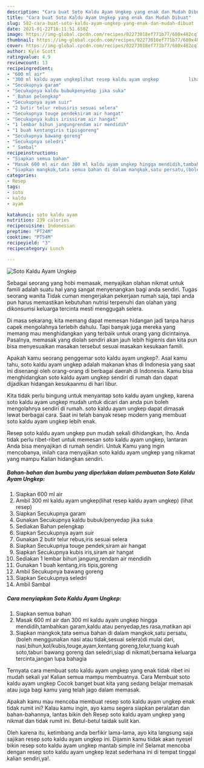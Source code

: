 ```yaml
---
description: "Cara buat Soto Kaldu Ayam Ungkep yang enak dan Mudah Dibuat"
title: "Cara buat Soto Kaldu Ayam Ungkep yang enak dan Mudah Dibuat"
slug: 582-cara-buat-soto-kaldu-ayam-ungkep-yang-enak-dan-mudah-dibuat
date: 2021-01-22T16:11:51.650Z
image: https://img-global.cpcdn.com/recipes/02273018ef771b77/680x482cq70/soto-kaldu-ayam-ungkep-foto-resep-utama.jpg
thumbnail: https://img-global.cpcdn.com/recipes/02273018ef771b77/680x482cq70/soto-kaldu-ayam-ungkep-foto-resep-utama.jpg
cover: https://img-global.cpcdn.com/recipes/02273018ef771b77/680x482cq70/soto-kaldu-ayam-ungkep-foto-resep-utama.jpg
author: Kyle Scott
ratingvalue: 4.9
reviewcount: 13
recipeingredient:
- "600 ml air"
- "300 ml kaldu ayam ungkeplihat resep kaldu ayam ungkep           lihat resep"
- "Secukupnya garam"
- "Secukupnya kaldu bubukpenyedap jika suka"
- " Bahan pelengkap"
- "Secukupnya ayam suir"
- "2 butir telur rebusiris sesuai selera"
- "Secukupnya touge pendeksiram air hangat"
- "Secukupnya kubis irissiram air hangat"
- "1 lembar bihun jangungrendam air mendidih"
- "1 buah kentangiris tipisgoreng"
- "Secukupnya bawang goreng"
- "Secukupnya seledri"
- " Sambal"
recipeinstructions:
- "Siapkan semua bahan"
- "Masak 600 ml air dan 300 ml kaldu ayam ungkep hingga mendidih,tambahkan garam,kaldu atau penyedap,tes rasa,matikan api"
- "Siapkan mangkok,tata semua bahan di dalam mangkok,satu persatu,(boleh menggunakan nasi atau tidak,sesuai selera)di mulai dari, nasi,bihun,kol/kubis,touge,ayam,kentang goreng,telur,tuang kuah soto,taburi bawang goreng dan seledri,siap di nikmati,bersama keluarga tercinta,jangan lupa bahagia"
categories:
- Resep
tags:
- soto
- kaldu
- ayam

katakunci: soto kaldu ayam 
nutrition: 239 calories
recipecuisine: Indonesian
preptime: "PT24M"
cooktime: "PT54M"
recipeyield: "3"
recipecategory: Lunch

---
```



![Soto Kaldu Ayam Ungkep](https://img-global.cpcdn.com/recipes/02273018ef771b77/680x482cq70/soto-kaldu-ayam-ungkep-foto-resep-utama.jpg)

Sebagai seorang yang hobi memasak, menyajikan olahan nikmat untuk famili adalah suatu hal yang sangat menyenangkan bagi anda sendiri. Tugas seorang  wanita Tidak cuman mengerjakan pekerjaan rumah saja, tapi anda pun harus memastikan kebutuhan nutrisi terpenuhi dan olahan yang dikonsumsi keluarga tercinta mesti menggugah selera.

Di masa  sekarang, kita memang dapat memesan hidangan jadi tanpa harus capek mengolahnya terlebih dahulu. Tapi banyak juga mereka yang memang mau menghidangkan yang terbaik untuk orang yang dicintainya. Pasalnya, memasak yang diolah sendiri akan jauh lebih higienis dan kita pun bisa menyesuaikan masakan tersebut sesuai masakan kesukaan famili. 



Apakah kamu seorang penggemar soto kaldu ayam ungkep?. Asal kamu tahu, soto kaldu ayam ungkep adalah makanan khas di Indonesia yang saat ini disenangi oleh orang-orang di berbagai daerah di Indonesia. Kamu bisa menghidangkan soto kaldu ayam ungkep sendiri di rumah dan dapat dijadikan hidangan kesukaanmu di hari libur.

Kita tidak perlu bingung untuk menyantap soto kaldu ayam ungkep, karena soto kaldu ayam ungkep mudah untuk dicari dan anda pun boleh mengolahnya sendiri di rumah. soto kaldu ayam ungkep dapat dimasak lewat berbagai cara. Saat ini telah banyak resep modern yang membuat soto kaldu ayam ungkep lebih enak.

Resep soto kaldu ayam ungkep pun mudah sekali dihidangkan, lho. Anda tidak perlu ribet-ribet untuk memesan soto kaldu ayam ungkep, lantaran Anda bisa menyajikan di rumah sendiri. Untuk Kamu yang ingin mencobanya, inilah cara menyajikan soto kaldu ayam ungkep yang nikamat yang mampu Kalian hidangkan sendiri.

<!--inarticleads1-->

##### Bahan-bahan dan bumbu yang diperlukan dalam pembuatan Soto Kaldu Ayam Ungkep:

1. Siapkan 600 ml air
1. Ambil 300 ml kaldu ayam ungkep(lihat resep kaldu ayam ungkep)           (lihat resep)
1. Siapkan Secukupnya garam
1. Gunakan Secukupnya kaldu bubuk/penyedap jika suka
1. Sediakan  Bahan pelengkap
1. Siapkan Secukupnya ayam suir
1. Gunakan 2 butir telur rebus,iris sesuai selera
1. Siapkan Secukupnya touge pendek,siram air hangat
1. Siapkan Secukupnya kubis iris,siram air hangat
1. Sediakan 1 lembar bihun jangung,rendam air mendidih
1. Gunakan 1 buah kentang,iris tipis,goreng
1. Ambil Secukupnya bawang goreng
1. Siapkan Secukupnya seledri
1. Ambil  Sambal




<!--inarticleads2-->

##### Cara menyiapkan Soto Kaldu Ayam Ungkep:

1. Siapkan semua bahan
1. Masak 600 ml air dan 300 ml kaldu ayam ungkep hingga mendidih,tambahkan garam,kaldu atau penyedap,tes rasa,matikan api
1. Siapkan mangkok,tata semua bahan di dalam mangkok,satu persatu,(boleh menggunakan nasi atau tidak,sesuai selera)di mulai dari, nasi,bihun,kol/kubis,touge,ayam,kentang goreng,telur,tuang kuah soto,taburi bawang goreng dan seledri,siap di nikmati,bersama keluarga tercinta,jangan lupa bahagia




Ternyata cara membuat soto kaldu ayam ungkep yang enak tidak ribet ini mudah sekali ya! Kalian semua mampu membuatnya. Cara Membuat soto kaldu ayam ungkep Cocok banget buat kita yang sedang belajar memasak atau juga bagi kamu yang telah jago dalam memasak.

Apakah kamu mau mencoba membuat resep soto kaldu ayam ungkep enak tidak rumit ini? Kalau kamu ingin, ayo kamu segera siapkan peralatan dan bahan-bahannya, lantas bikin deh Resep soto kaldu ayam ungkep yang nikmat dan tidak rumit ini. Betul-betul taidak sulit kan. 

Oleh karena itu, ketimbang anda berfikir lama-lama, ayo kita langsung saja sajikan resep soto kaldu ayam ungkep ini. Dijamin kamu tiidak akan nyesel bikin resep soto kaldu ayam ungkep mantab simple ini! Selamat mencoba dengan resep soto kaldu ayam ungkep lezat sederhana ini di tempat tinggal kalian sendiri,ya!.


